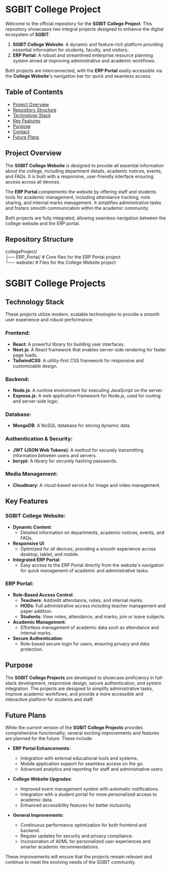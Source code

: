 # SGBIT College Project

Welcome to the official repository for the **SGBIT College Project**. This repository showcases two integral projects designed to enhance the digital ecosystem of **SGBIT**:

1. **SGBIT College Website**: A dynamic and feature-rich platform providing essential information for students, faculty, and visitors.
2. **ERP Portal**: A robust and streamlined enterprise resource planning system aimed at improving administrative and academic workflows.

Both projects are interconnected, with the **ERP Portal** easily accessible via the **College Website**'s navigation bar for quick and seamless access.

## Table of Contents
- [Project Overview](#project-overview)
- [Repository Structure](#repository-structure)
- [Technology Stack](#technology-stack)
- [Key Features](#key-features)
- [Purpose](#purpose)
- [Contact](#contact)
- [Future Plans](#future-plans)

## Project Overview

The **SGBIT College Website** is designed to provide all essential information about the college, including department details, academic notices, events, and FAQs. It is built with a responsive, user-friendly interface ensuring access across all devices.

The **ERP Portal** complements the website by offering staff and students tools for academic management, including attendance tracking, note sharing, and internal marks management. It simplifies administrative tasks and fosters smooth communication within the academic community.

Both projects are fully integrated, allowing seamless navigation between the college website and the ERP portal.

## Repository Structure

collegeProject/  
├── ERP_Portal/        # Core files for the ERP Portal project  
└── website/           # Files for the College Website project  

# SGBIT College Projects

## Technology Stack

These projects utilize modern, scalable technologies to provide a smooth user experience and robust performance:

### Frontend:
- **React**: A powerful library for building user interfaces.
- **Next.js**: A React framework that enables server-side rendering for faster page loads.
- **TailwindCSS**: A utility-first CSS framework for responsive and customizable design.

### Backend:
- **Node.js**: A runtime environment for executing JavaScript on the server.
- **Express.js**: A web application framework for Node.js, used for routing and server-side logic.

### Database:
- **MongoDB**: A NoSQL database for storing dynamic data.

### Authentication & Security:
- **JWT (JSON Web Tokens)**: A method for securely transmitting information between users and servers.
- **bcrypt**: A library for securely hashing passwords.

### Media Management:
- **Cloudinary**: A cloud-based service for image and video management.

## Key Features

### SGBIT College Website:
- **Dynamic Content**:
    - Detailed information on departments, academic notices, events, and FAQs.
- **Responsive UI**:
    - Optimized for all devices, providing a smooth experience across desktop, tablet, and mobile.
- **Integrated ERP Portal**:
    - Easy access to the ERP Portal directly from the website's navigation for quick management of academic and administrative tasks.

### ERP Portal:
- **Role-Based Access Control**:
    - **Teachers**: Add/edit attendance, notes, and internal marks.
    - **HODs**: Full administrative access including teacher management and paper addition.
    - **Students**: View notes, attendance, and marks; join or leave subjects.
- **Academic Management**:
    - Effortless management of academic data such as attendance and internal marks.
- **Secure Authentication**:
    - Role-based secure login for users, ensuring privacy and data protection.

## Purpose

The **SGBIT College Projects** are developed to showcase proficiency in full-stack development, responsive design, secure authentication, and system integration. The projects are designed to simplify administrative tasks, improve academic workflows, and provide a more accessible and interactive platform for students and staff.

## Future Plans

While the current version of the **SGBIT College Projects** provides comprehensive functionality, several exciting improvements and features are planned for the future. These include:

- **ERP Portal Enhancements**:
    - Integration with external educational tools and systems.
    - Mobile application support for seamless access on the go.
    - Advanced analytics and reporting for staff and administrative users.
  
- **College Website Upgrades**:
    - Improved event management system with automatic notifications.
    - Integration with a student portal for more personalized access to academic data.
    - Enhanced accessibility features for better inclusivity.
  
- **General Improvements**:
    - Continuous performance optimization for both frontend and backend.
    - Regular updates for security and privacy compliance.
    - Incorporation of AI/ML for personalized user experiences and smarter academic recommendations.

These improvements will ensure that the projects remain relevant and continue to meet the evolving needs of the SGBIT community.



